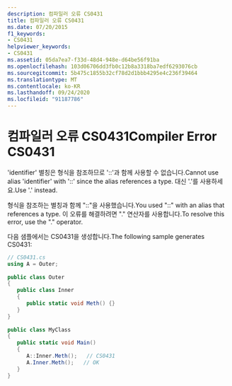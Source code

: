 ```yaml
---
description: 컴파일러 오류 CS0431
title: 컴파일러 오류 CS0431
ms.date: 07/20/2015
f1_keywords:
- CS0431
helpviewer_keywords:
- CS0431
ms.assetid: 05da7ea7-f33d-48d4-948e-d64be56f91ba
ms.openlocfilehash: 103d06706dd3fb0c12b8a3318ba7edf6293076cb
ms.sourcegitcommit: 5b475c1855b32cf78d2d1bbb4295e4c236f39464
ms.translationtype: MT
ms.contentlocale: ko-KR
ms.lasthandoff: 09/24/2020
ms.locfileid: "91187786"
---
```

# <a name="compiler-error-cs0431"></a><span data-ttu-id="d70c2-103">컴파일러 오류 CS0431</span><span class="sxs-lookup"><span data-stu-id="d70c2-103">Compiler Error CS0431</span></span>

<span data-ttu-id="d70c2-104">'identifier' 별칭은 형식을 참조하므로 '::'과 함께 사용할 수 없습니다.</span><span class="sxs-lookup"><span data-stu-id="d70c2-104">Cannot use alias 'identifier' with '::' since the alias references a type.</span></span> <span data-ttu-id="d70c2-105">대신 '.'를 사용하세요.</span><span class="sxs-lookup"><span data-stu-id="d70c2-105">Use '.' instead.</span></span>  
  
 <span data-ttu-id="d70c2-106">형식을 참조하는 별칭과 함께 "::"을 사용했습니다.</span><span class="sxs-lookup"><span data-stu-id="d70c2-106">You used "::" with an alias that references a type.</span></span> <span data-ttu-id="d70c2-107">이 오류를 해결하려면 "." 연산자를 사용합니다.</span><span class="sxs-lookup"><span data-stu-id="d70c2-107">To resolve this error, use the "." operator.</span></span>  
  
 <span data-ttu-id="d70c2-108">다음 샘플에서는 CS0431을 생성합니다.</span><span class="sxs-lookup"><span data-stu-id="d70c2-108">The following sample generates CS0431:</span></span>  
  
```csharp  
// CS0431.cs  
using A = Outer;  
  
public class Outer
{  
   public class Inner
   {  
      public static void Meth() {}  
   }  
}  
  
public class MyClass  
{  
   public static void Main()  
   {  
      A::Inner.Meth();   // CS0431  
      A.Inner.Meth();   // OK  
   }  
}  
```
